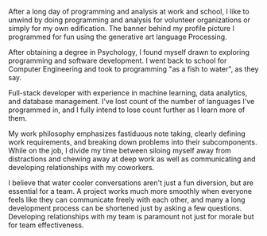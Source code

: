 After a long day of programming and analysis at work and school, I like to unwind by doing programming and analysis for volunteer organizations or simply for my own edification. The banner behind my profile picture I programmed for fun using the generative art language Processing. 

After obtaining a degree in Psychology, I found myself drawn to exploring programming and software development. I went back to school for Computer Engineering and took to programming "as a fish to water", as they say. 

Full-stack developer with experience in machine learning, data analytics, and database management. I've lost count of the number of languages I've programmed in, and I fully intend to lose count further as I learn more of them.

My work philosophy emphasizes fastiduous note taking, clearly defining work requirements, and breaking down problems into their subcomponents. While on the job, I divide my time between siloing myself away from distractions and chewing away at deep work as well as communicating and developing relationships with my coworkers. 

I believe that water cooler conversations aren't just a fun diversion, but are essential for a team. A project works much more smoothly when everyone feels like they can communicate freely with each other, and many a long development process can be shortened just by asking a few questions. Developing relationships with my team is paramount not just for morale but for team effectiveness.
